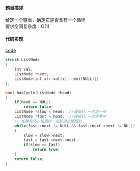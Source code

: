 #### 题目描述
给定一个链表，确定它是否含有一个循环  
要求空间复杂度：O(1)

#### 代码实现

[code](/Linklist/link_list_has_cycle.cpp)

```cpp
struct ListNode
{
	int val;
	ListNode *next;
	ListNode(int x): val(x), next(NULL){}
};

bool hasCycle(ListNode *head)
{
	if(head == NULL)	
		return false;
	ListNode *slow = head;	//慢指针,一次走一步
	ListNode *fast = head;	//快指针,一次走两步
	// 如果有环，快指针一定能追上慢指针
	while(fast->next != NULL && fast->next->next != NULL)
	{
		slow = slow->next;
		fast = fast->next->next;
		if(slow == fast)	
			return true;
	}
	return false;
}
```